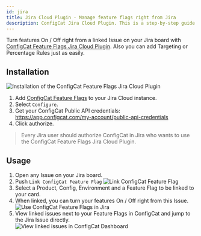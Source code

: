 ```yaml
---
id: jira
title: Jira Cloud Plugin - Manage feature flags right from Jira
description: ConfigCat Jira Cloud Plugin. This is a step-by-step guide on how to connect and manage feature flags from Jira Cloud boards.
---
```


Turn features On / Off right from a linked Issue on your Jira board with <a href="https://marketplace.atlassian.com/1222421" target="_blank">ConfigCat Feature Flags Jira Cloud Plugin</a>. Also you can add Targeting or Percentage Rules just as easily.

## Installation

<img src="/docs/assets/jira/authorize.png" className="zoomable" alt="Installation of the ConfigCat Feature Flags Jira Cloud Plugin" />

1. Add <a href="https://marketplace.atlassian.com/1222421" target="_blank">ConfigCat Feature Flags</a> to your Jira Cloud instance.
2. Select `Configure`.
3. Get your ConfigCat Public API credentials: https://app.configcat.com/my-account/public-api-credentials
4. Click authorize.

> Every Jira user should authorize ConfigCat in Jira who wants to use the ConfigCat Feature Flags Jira Cloud Plugin.

## Usage

1. Open any Issue on your Jira board.
2. Push `Link ConfigCat Feature Flag`
   <img src="/docs/assets/jira/link.png" className="zoomable" alt="Link ConfigCat Feature Flag" />
3. Select a Product, Config, Environment and a Feature Flag to be linked to your card.
4. When linked, you can turn your features On / Off right from this Issue.  
   <img src="/docs/assets/jira/use.png" className="zoomable" alt="Use ConfigCat Feature Flags in Jira" />
5. View linked issues next to your Feature Flags in ConfigCat and jump to the Jira Issue directly.  
   <img src="/docs/assets/jira/jump.png" className="zoomable" alt="View linked issues in ConfigCat Dashboard" />
